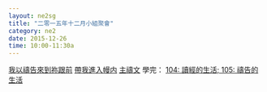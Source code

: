 ```yaml
---
layout: ne2sg
title: "二零一五年十二月小組聚會"
category: ne2
date: 2015-12-26
time: 10:00-11:30a
---
```

<span>[我以禱告來到祢跟前](http://www.youtube.com/watch?v=jp8P5exXu5w)</span>
<span>[帶我進入幔内](http://www.youtube.com/watch?v=cw20DtPhJpw)</span>
<span>[主禱文](http://www.youtube.com/watch?v=p1baNBCny_c)</span>
<span>學完： [104: 讀經的生活; 105: 禱告的生活](/ne2/newman.html)</span>
